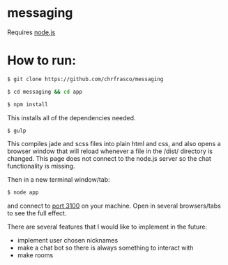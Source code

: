 # messaging

Requires [node.js](https://nodejs.org/)

# How to run:

```bash
$ git clone https://github.com/chrfrasco/messaging
```
```bash
$ cd messaging && cd app
```

```bash
$ npm install
```
This installs all of the dependencies needed.

```bash
$ gulp
```
This compiles jade and scss files into plain html and css, and also opens a browser window that will reload whenever a file in the /dist/ directory is changed. This page does not connect to the node.js server so the chat functionality is missing.

Then in a new terminal window/tab:
```bash
$ node app
```
and connect to [port 3100](http://localhost:3100) on your machine. Open in several browsers/tabs to see the full effect.

There are several features that I would like to implement in the future:
  - implement user chosen nicknames
  - make a chat bot so there is always something to interact with
  - make rooms
